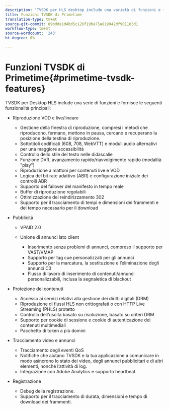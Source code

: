 ```yaml
---
description: 'TVSDK per HLS desktop include una varietà di funzioni e fornisce le seguenti funzionalità principali '
title: Funzioni TVSDK di Primetime
translation-type: tm+mt
source-git-commit: 89bdda1d4bd5c126f19ba75a819942df901183d1
workflow-type: tm+mt
source-wordcount: '243'
ht-degree: 0%

---
```



# Funzioni TVSDK di Primetime{#primetime-tvsdk-features}

TVSDK per Desktop HLS include una serie di funzioni e fornisce le seguenti funzionalità principali:

* Riproduzione VOD e live/lineare

   * Gestione della finestra di riproduzione, compresi i metodi che riproducono, fermano, mettono in pausa, cercano e recuperano la posizione della testina di riproduzione.
   * Sottotitoli codificati (608, 708, WebVTT) e moduli audio alternativi per una maggiore accessibilità
   * Controllo dello stile del testo nelle didascalie
   * Funzione DVR, avanzamento rapido/riavvolgimento rapido (modalità &quot;play&quot;)
   * Riproduzione a mattoni per contenuti live e VOD
   * Logica del bit rate adattivo (ABR) e configurazione iniziale dei controlli ABR
   * Supporto del failover del manifesto in tempo reale
   * Buffer di riproduzione regolabili
   * Ottimizzazione del reindirizzamento 302
   * Supporto per il tracciamento di tempi e dimensioni dei frammenti e del tempo necessario per il download

* Pubblicità

   * VPAID 2.0
   * Unione di annunci lato client

      * Inserimento senza problemi di annunci, compreso il supporto per VAST/VMAP
      * Supporto per tag cue personalizzati per gli annunci
      * Supporto per la marcatura, la sostituzione e l’eliminazione degli annunci C3
      * Flusso di lavoro di inserimento di contenuti/annunci personalizzabili, inclusa la segnaletica di blackout

* Protezione dei contenuti

   * Accesso ai servizi relativi alla gestione dei diritti digitali (DRM)
   * Riproduzione di flussi HLS non crittografati o con HTTP Live Streaming (PHLS) protetto
   * Controllo dell&#39;uscita basato su risoluzione, basato su criteri DRM
   * Supporto per cookie di sessione e cookie di autenticazione dei contenuti multimediali
   * Pacchetto di token a più domini

* Tracciamento video e annunci

   * Tracciamento degli eventi QoS
   * Notifiche che aiutano TVSDK e la tua applicazione a comunicare in modo asincrono lo stato dei video, degli annunci pubblicitari e di altri elementi, nonché l’attività di log.
   * Integrazione con Adobe Analytics e supporto heartbeat

* Registrazione

   * Debug della registrazione.
   * Supporto per il tracciamento di durata, dimensioni e tempo di download dei frammenti.